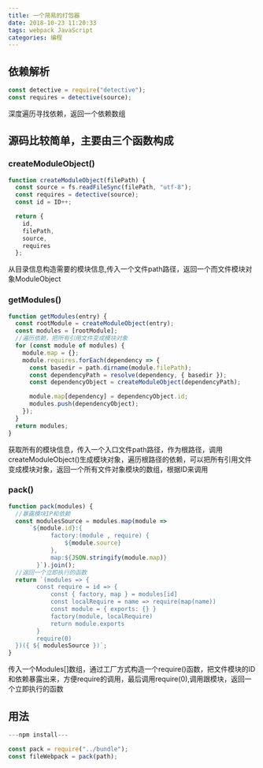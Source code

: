```yaml
---
title: 一个简易的打包器
date: 2018-10-23 11:20:33
tags: webpack JavaScript
categories: 编程
---
```


## 依赖解析

```js
const detective = require("detective");
const requires = detective(source);
```

深度遍历寻找依赖，返回一个依赖数组

## 源码比较简单，主要由三个函数构成

### createModuleObject()

```js
function createModuleObject(filePath) {
  const source = fs.readFileSync(filePath, "utf-8");
  const requires = detective(source);
  const id = ID++;

  return {
    id,
    filePath,
    source,
    requires
  };
```

 从目录信息构造需要的模块信息,传入一个文件path路径，返回一个而文件模块对象ModuleObject

### getModules()

```js
function getModules(entry) {
  const rootModule = createModuleObject(entry);
  const modules = [rootModule];
  //遍历依赖，把所有引用文件变成模块对象
  for (const module of modules) {
    module.map = {};
    module.requires.forEach(dependency => {
      const basedir = path.dirname(module.filePath);
      const dependencyPath = resolve(dependency, { basedir });
      const dependencyObject = createModuleObject(dependencyPath);

      module.map[dependency] = dependencyObject.id;
      modules.push(dependencyObject);
    });
  }
  return modules;
}
```
<!--more-->
  获取所有的模块信息，传入一个入口文件path路径，作为根路径，调用createModuleObject()生成模块对象，遍历根路径的依赖，可以把所有引用文件变成模块对象，返回一个所有文件对象模块的数组，根据ID来调用

### pack()

```js
function pack(modules) {
  //暴露模块IP和依赖
  const modulesSource = modules.map(module => 
      `${module.id}:{
            factory:(module , require) {
                ${module.source}
            },
            map:${JSON.stringify(module.map)}
        }`).join();
  //返回一个立即执行的函数
  return `(modules => {
        const require = id => {
            const { factory, map } = modules[id]
            const localRequire = name => require(map(name))
            const module = { exports: {} }
            factory(module, localRequire)
            return module.exports
        }
        require(0)
  })({ ${ modulesSource })`;
}
```

  传入一个Modules[]数组，通过工厂方式构造一个require()函数，把文件模块的ID和依赖暴露出来，方便require的调用，最后调用require(0),调用跟模块，返回一个立即执行的函数

## 用法

```js
---npm install---

const pack = require("../bundle");
const fileWebpack = pack(path);
```